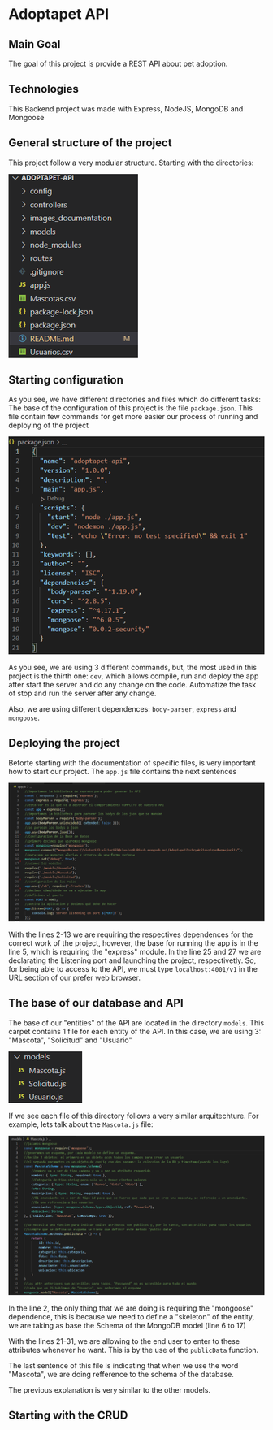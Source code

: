 # Adoptapet API

## Main Goal
The goal of this project is provide a REST API about pet adoption.

## Technologies
This Backend project was made with Express, NodeJS, MongoDB and Mongoose

## General structure of the project
This project follow a very modular structure. 
Starting with the directories:

![Image text](images_documentation/directories_structure.png)

## Starting configuration

As you see, we have different directories and files which do different tasks: 
The base of the configuration of this project is the file `package.json`. This file contain few commands for get more easier our process of running and deploying of the project

![Image text](images_documentation/packagejson.png)

As you see, we are using 3 different commands, but, the most used in this project is the thirth one: `dev`, which allows compile, run and deploy the app after start the server and do any change on the code. Automatize the task of stop and run the server after any change.

Also, we are using different dependences: `body-parser`, `express` and `mongoose`. 

## Deploying the project
Beforte starting with the documentation of specific files, is very important how to start our project.
The `app.js` file contains the next sentences

![Image text](images_documentation/appjs.png)

With the lines 2-13 we are requiring the respectives dependences for the correct work of the project, however, the base for running the app is in the line 5, which is requiring the "express" module. In the line 25 and 27 we are declarating the Listening port and launching the project, respectivetly. 
So, for being able to access to the API, we must type `localhost:4001/v1` in the URL section of our prefer web browser.

## The base of our database and API

The base of our "entities" of the API are located in the directory `models`. This carpet contains 1 file for each entity of the API. In this case, we are using 3: "Mascota", "Solicitud" and "Usuario"

![Image text](images_documentation/modelsdirectory.png)

If we see each file of this directory follows a very similar arquitechture. For example, lets talk about the `Mascota.js` file:

![Image text](images_documentation/mascotamodel.png)

In the line 2, the only thing that we are doing is requiring the "mongoose" dependence, this is because we need to define a "skeleton" of the entity, we are taking as base the Schema of the MongoDB model (line 6 to 17)

With the lines 21-31, we are allowing to the end user to enter to these attributes whenever he want. This is by the use of the `publicData` function.

The last sentence of this file is indicating that when we use the word "Mascota", we are doing refference to the schema of the database.

The previous explanation is very similar to the other models.

## Starting with the CRUD
